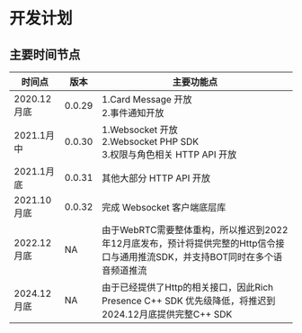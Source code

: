 # 开发计划

## 主要时间节点

| 时间点       | 版本                                   | 主要功能点                                                                  |
| ------------ | -------------------------------------- | --------------------------------------------------------------------------- |
| 2020.12月底 | 0.0.29                                 | 1.Card Message 开放<br/>2.事件通知开放                                      |
| 2021.1月中  | 0.0.30                                 | 1.Websocket 开放<br/>2.Websocket PHP SDK<br/>3.权限与角色相关 HTTP API 开放 |
| 2021.1月底  | 0.0.31                                 | 其他大部分 HTTP API 开放                                                    |
| 2021.10月底 | 0.0.32                                 | 完成 Websocket 客户端底层库                                                 |
| 2022.12月底 | NA                                 | 由于WebRTC需要整体重构，所以推迟到2022年12月底发布，预计将提供完整的Http信令接口与通用推流SDK，并支持BOT同时在多个语音频道推流                                                                 |
| 2024.12月底         | NA | 由于已经提供了Http的相关接口，因此Rich Presence C++ SDK 优先级降低，将推迟到2024.12月底提供完整C++ SDK |

